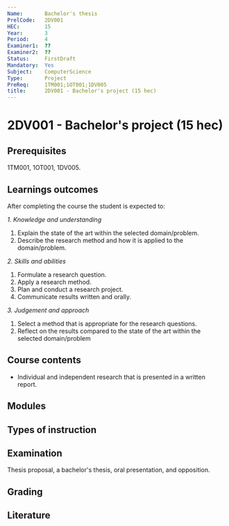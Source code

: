 ```yaml
---
Name:       Bachelor's thesis
PrelCode:   2DV001
HEC:        15
Year:       3
Period:     4
Examiner1:  ??    
Examiner2:  ??
Status:     FirstDraft
Mandatory:  Yes
Subject:    ComputerScience
Type:       Project
PreReq:     1TM001;1OT001;1DV005  
title:      2DV001 - Bachelor's project (15 hec)
---
```


# 2DV001 - Bachelor's project (15 hec)

## Prerequisites

1TM001, 1OT001, 1DV005.

## Learnings outcomes

After completing the course the student is expected to:

*1. Knowledge and understanding*

1. Explain the state of the art within the selected domain/problem.
1. Describe the research method and how it is applied to the domain/problem.

*2.	Skills and abilities*

1. Formulate a research question.
1. Apply a research method.
1. Plan and conduct a research project.
1. Communicate results written and orally.

*3.	Judgement and approach*

1. Select a method that is appropriate for the research questions.
1. Reflect on the results compared to the state of the art within the selected domain/problem

## Course contents

- Individual and independent research that is presented in a written report.

## Modules

## Types of instruction

## Examination

Thesis proposal, a bachelor's thesis, oral presentation, and opposition.

## Grading

## Literature